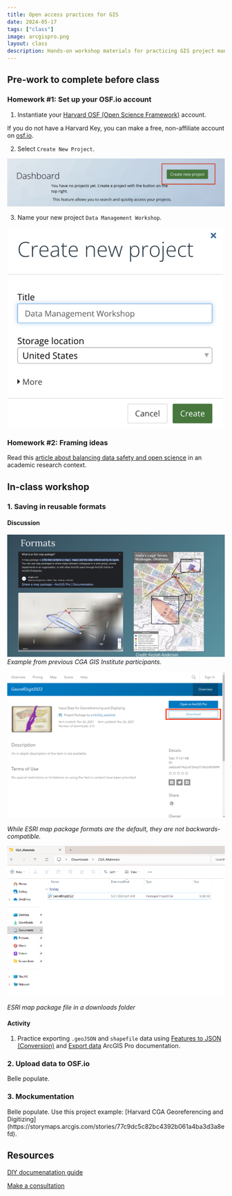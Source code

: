 ```yaml
---
title: Open access practices for GIS
date: 2024-05-17
tags: ["class"]
image: arcgispro.png
layout: class
description: Hands-on workshop materials for practicing GIS project management consistent with open access publishing
---
```


## Pre-work to complete before class

### Homework #1: Set up your OSF.io account
1. Instantiate your [Harvard OSF (Open Science Framework)](https://library.harvard.edu/services-tools/open-science-framework) account.

<div class="alert-info">
  If you do not have a Harvard Key, you can make a free, non-affiliate account on <a href="https://osf.io/">osf.io</a>.
</div>

2. Select `Create New Project`.

![Create a new project in OSF](../../../media/osf-new-proj.png)

3. Name your new project `Data Management Workshop`.

<img src="../../../media/osf-proj-name.png" alt="Name a new project in OSF" style="max-width:500px;">


### Homework #2: Framing ideas

Read this [article about balancing data safety and open science](https://mapping.share.library.harvard.edu/posts/potterbusch/) in an academic research context.


## In-class workshop

### 1. Saving in reusable formats

#### Discussion

![Keziah's project](../../../media/map-package.png)
_Example from previous CGA GIS Institute participants._


<div class="alert-success">
<img src='../../../media/ppkg.png' alt="Tutorial materials in ArcGIS Online">
<p><em>While ESRI map package formats are the default, they are not backwards-compatible.</em></p>
</div>

<div class="alert-success">
<img src='../../../media/file-expl-arc.png' alt="Tutorial materials in file exporer">
<p><em>ESRI map package file in a downloads folder</em></p>
</div>



#### Activity 

1. Practice exporting `.geoJSON` and `shapefile` data using [Features to JSON (Conversion)](https://pro.arcgis.com/en/pro-app/latest/tool-reference/conversion/features-to-json.htm) and [Export data](https://pro.arcgis.com/en/pro-app/latest/help/data/geodatabases/overview/export-data.htm#:~:text=To%20export%20a%20shapefile%2C%20you,click%20the%20shapefile%2C%20select%20Export.) ArcGIS Pro documentation.


### 2. Upload data to OSF.io

<div class="alert-danger">
  Belle populate.
</div>

### 3. Mockumentation

<div class="alert-danger">
  Belle populate.
  Use this project example: [Harvard CGA Georeferencing and Digitizing](https://storymaps.arcgis.com/stories/77c9dc5c82bc4392b061a4ba3d3a8efd).
</div>

## Resources
[DIY documenatation guide](https://mapping.share.library.harvard.edu/resources/researchers-handbook/prompts/)

[Make a consultation](https://library.harvard.edu/staff/belle-lipton)



